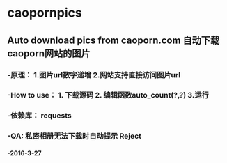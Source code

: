 # caopornpics
Auto download pics from caoporn.com
自动下载caoporn网站的图片
-----------------------------------------------------


<h3>-原理：
1.图片url数字递增
2.网站支持直接访问图片url
<h3>-How to use：
1. 下载源码
2. 编辑函数auto_count(?,?)
3.运行
<h3>-依赖库：
requests
<h3>-QA:
私密相册无法下载时自动提示 Reject

<h4>-2016-3-27
